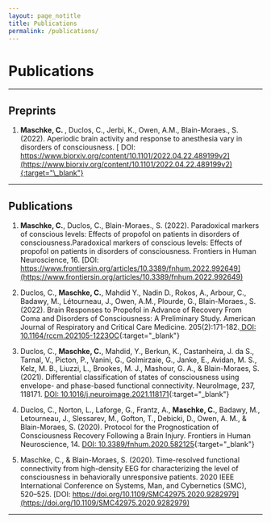 ```yaml
---
layout: page_notitle
title: Publications
permalink: /publications/
---
```


# Publications

***

## Preprints

1. <strong> Maschke, C. </strong> , Duclos, C., Jerbi, K., Owen, A.M., Blain-Moraes., S. (2022). Aperiodic brain activity and response to anesthesia vary in disorders of consciousness. [ DOI: https://www.biorxiv.org/content/10.1101/2022.04.22.489199v2](https://www.biorxiv.org/content/10.1101/2022.04.22.489199v2){:target="\_blank"}

***
## Publications

1.	<strong> Maschke, C.</strong>, Duclos, C., Blain-Moraes., S. (2022). Paradoxical markers of conscious levels: Effects of propofol on patients in disorders of consciousness.Paradoxical markers of conscious levels: Effects of propofol on patients in disorders of consciousness. Frontiers in Human Neuroscience, 16. [DOI: https://www.frontiersin.org/articles/10.3389/fnhum.2022.992649](https://www.frontiersin.org/articles/10.3389/fnhum.2022.992649)

2.  Duclos, C., <strong> Maschke, C.</strong>, Mahdid Y., Nadin D., Rokos, A., Arbour, C., Badawy, M., Létourneau, J., Owen, A.M., Plourde, G., Blain-Moraes., S. (2022). Brain Responses to Propofol in Advance of Recovery From Coma and Disorders of Consciousness: A Preliminary Study. American Journal of Respiratory and Critical Care Medicine. 205(2):171-182.[ DOI: 10.1164/rccm.202105-1223OC](10.1164/rccm.202105-1223OC){:target="\_blank"}

3.	Duclos, C., <strong> Maschke, C.</strong>, Mahdid, Y., Berkun, K., Castanheira, J. da S., Tarnal, V., Picton, P., Vanini, G., Golmirzaie, G., Janke, E., Avidan, M. S., Kelz, M. B., Liuzzi, L., Brookes, M. J., Mashour, G. A., & Blain-Moraes, S. (2021). Differential classification of states of consciousness using envelope- and phase-based functional connectivity. NeuroImage, 237, 118171. [ DOI: 10.1016/j.neuroimage.2021.118171](10.1016/j.neuroimage.2021.118171){:target="\_blank"}

4.	Duclos, C., Norton, L., Laforge, G., Frantz, A., <strong> Maschke, C.</strong>, Badawy, M., Letourneau, J., Slessarev, M., Gofton, T., Debicki, D., Owen, A. M., & Blain-Moraes, S. (2020). Protocol for the Prognostication of Consciousness Recovery Following a Brain Injury. Frontiers in Human Neuroscience, 14. [ DOI: 10.3389/fnhum.2020.582125](10.3389/fnhum.2020.582125){:target="\_blank"}

5.	Maschke, C., & Blain-Moraes, S. (2020). Time-resolved functional connectivity from high-density EEG for characterizing the level of consciousness in behaviorally unresponsive patients. 2020 IEEE International Conference on Systems, Man, and Cybernetics (SMC), 520–525. [DOI: https://doi.org/10.1109/SMC42975.2020.9282979](https://doi.org/10.1109/SMC42975.2020.9282979)
***
